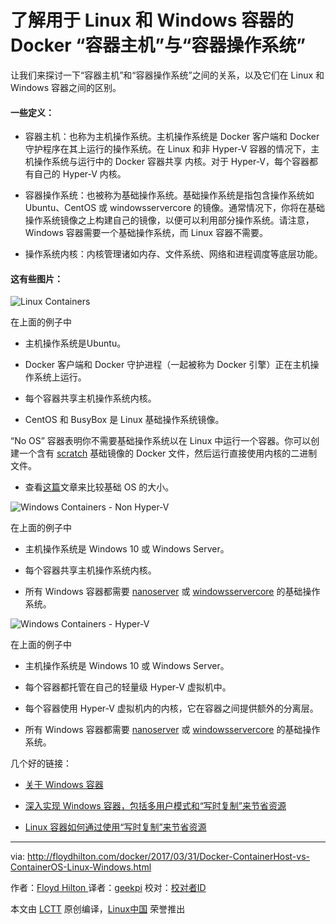 # 了解用于 Linux 和 Windows 容器的 Docker “容器主机”与“容器操作系统”



让我们来探讨一下“容器主机”和“容器操作系统”之间的关系，以及它们在 Linux 和 Windows 容器之间的区别。

#### 一些定义：

*   容器主机：也称为主机操作系统。主机操作系统是 Docker 客户端和 Docker 守护程序在其上运行的操作系统。在 Linux 和非 Hyper-V 容器的情况下，主机操作系统与运行中的 Docker 容器共享 内核。对于 Hyper-V，每个容器都有自己的 Hyper-V 内核。

*   容器操作系统：也被称为基础操作系统。基础操作系统是指包含操作系统如 Ubuntu、CentOS 或 windowsservercore 的镜像。通常情况下，你将在基础操作系统镜像之上构建自己的镜像，以便可以利用部分操作系统。请注意，Windows 容器需要一个基础操作系统，而 Linux 容器不需要。

*   操作系统内核：内核管理诸如内存、文件系统、网络和进程调度等底层功能。

#### 这有些图片：

![Linux Containers](http://floydhilton.com/images/2017/03/2017-03-31_14_50_13-Radom%20Learnings,%20Online%20Whiteboard%20for%20Visual%20Collaboration.png)

在上面的例子中

*   主机操作系统是Ubuntu。

*   Docker 客户端和 Docker 守护进程（一起被称为 Docker 引擎）正在主机操作系统上运行。

*   每个容器共享主机操作系统内核。

*   CentOS 和 BusyBox 是 Linux 基础操作系统镜像。

“No OS” 容器表明你不需要基础操作系统以在 Linux 中运行一个容器。你可以创建一个含有 [scratch][1] 基础镜像的 Docker 文件，然后运行直接使用内核的二进制文件。

*   查看[这篇][2]文章来比较基础 OS 的大小。

![Windows Containers - Non Hyper-V](http://floydhilton.com/images/2017/03/2017-03-31_15_04_03-Radom%20Learnings,%20Online%20Whiteboard%20for%20Visual%20Collaboration.png)

在上面的例子中

*   主机操作系统是 Windows 10 或 Windows Server。

*   每个容器共享主机操作系统内核。

*   所有 Windows 容器都需要 [nanoserver][3] 或 [windowsservercore][4] 的基础操作系统。

![Windows Containers - Hyper-V](http://floydhilton.com/images/2017/03/2017-03-31_15_41_31-Radom%20Learnings,%20Online%20Whiteboard%20for%20Visual%20Collaboration.png)

在上面的例子中

*   主机操作系统是 Windows 10 或 Windows Server。

*   每个容器都托管在自己的轻量级 Hyper-V 虚拟机中。

*   每个容器使用 Hyper-V 虚拟机内的内核，它在容器之间提供额外的分离层。

*   所有 Windows 容器都需要 [nanoserver][5] 或 [windowsservercore][6] 的基础操作系统。

几个好的链接：

*   [关于 Windows 容器][7]

*   [深入实现 Windows 容器，包括多用户模式和“写时复制”来节省资源][8]

*   [Linux 容器如何通过使用“写时复制”来节省资源][9]

--------------------------------------------------------------------------------

via: http://floydhilton.com/docker/2017/03/31/Docker-ContainerHost-vs-ContainerOS-Linux-Windows.html

作者：[Floyd Hilton ][a]
译者：[geekpi](https://github.com/geekpi)
校对：[校对者ID](https://github.com/校对者ID)

本文由 [LCTT](https://github.com/LCTT/TranslateProject) 原创编译，[Linux中国](https://linux.cn/) 荣誉推出

[a]:http://floydhilton.com/about/
[1]:https://hub.docker.com/_/scratch/
[2]:https://www.brianchristner.io/docker-image-base-os-size-comparison/
[3]:https://hub.docker.com/r/microsoft/nanoserver/
[4]:https://hub.docker.com/r/microsoft/windowsservercore/
[5]:https://hub.docker.com/r/microsoft/nanoserver/
[6]:https://hub.docker.com/r/microsoft/windowsservercore/
[7]:https://docs.microsoft.com/en-us/virtualization/windowscontainers/about/
[8]:http://blog.xebia.com/deep-dive-into-windows-server-containers-and-docker-part-2-underlying-implementation-of-windows-server-containers/
[9]:https://docs.docker.com/engine/userguide/storagedriver/imagesandcontainers/#the-copy-on-write-strategy
